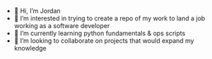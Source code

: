 - 👋 Hi, I’m Jordan
- 👀 I’m interested in trying to create a repo of my work to land a job working as a software developer
- 🌱 I’m currently learning python fundamentals & ops scripts
- 💞️ I’m looking to collaborate on projects that would expand my knowledge

<!---
jordela1/jordela1 is a ✨ special ✨ repository because its `README.md` (this file) appears on your GitHub profile.
You can click the Preview link to take a look at your changes.
--->
